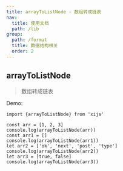 ```yaml
---
title: arrayToListNode - 数组转成链表
nav:
  title: 使用文档
  path: /lib
group:
  path: /format
  title: 数据结构相关
  order: 2
---
```


## arrayToListNode

> 数组转成链表

Demo:

```tsx | 
import {arrayToListNode} from 'xijs'

const arr = [1, 2, 3]
console.log(arrayToListNode(arr))
const arr1 = []
console.log(arrayToListNode(arr1))
let arr2 = ['ok', 'next', 'post', 'type']
console.log(arrayToListNode(arr2))
let arr3 = [true, false]
console.log(arrayToListNode(arr3))

```  
